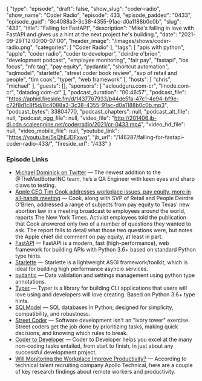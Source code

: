 {
  "type": "episode",
  "draft": false,
  "show_slug": "coder-radio",
  "show_name": "Coder Radio",
  "episode": 433,
  "episode_padded": "0433",
  "episode_guid": "8c4088a3-3c38-4355-91ac-d0a1188b0c0b",
  "slug": "433",
  "title": "Falling for FastAPI",
  "description": "Mike's falling in love with FastAPI and gives us a hint at the next project he's building.",
  "date": "2021-09-29T12:00:00-07:00",
  "header_image": "/images/shows/coder-radio.png",
  "categories": [
    "Coder Radio"
  ],
  "tags": [
    "apis with python",
    "apple",
    "coder radio",
    "coder to developer",
    "deirdre o'brien",
    "development podcast",
    "employee monitoring",
    "fair pay",
    "fastapi",
    "ios focus",
    "nfc tag",
    "pay equity",
    "pydantic",
    "shortcut automation",
    "sqlmodel",
    "starlette",
    "street coder book review",
    "svp of retail and people",
    "tim cook",
    "typer",
    "web framework"
  ],
  "hosts": [
    "chris",
    "michael"
  ],
  "guests": [],
  "sponsors": [
    "acloudguru.com-cr",
    "linode.com-cr",
    "datadog.com-cr"
  ],
  "podcast_duration": "00:46:57",
  "podcast_file": "https://aphid.fireside.fm/d/1437767933/b44de5fa-47c1-4e94-bf9e-c72f8d1c8f5d/8c4088a3-3c38-4355-91ac-d0a1188b0c0b.mp3",
  "podcast_bytes": 33804770,
  "podcast_chapters": null,
  "podcast_alt_file": null,
  "podcast_ogg_file": null,
  "video_file": "http://201406.jb-dl.cdn.scaleengine.net/coderradio/2021/cr-0433.mp4",
  "video_hd_file": null,
  "video_mobile_file": null,
  "youtube_link": "https://youtu.be/5sQhEJDFxwg",
  "jb_url": "/146287/falling-for-fastapi-coder-radio-433/",
  "fireside_url": "/433"
}


### Episode Links

  * [Michael Dominick on Twitter](https://twitter.com/dominucco/status/1442334210757328898 "Michael Dominick on Twitter") — The newest addition to the @TheMadBotterINC team, he’s a QA Engineer with keen eyes and sharp claws to testing. 
  * [Apple CEO Tim Cook addresses workplace issues, pay equity, more in all-hands meeting](https://appleinsider.com/articles/21/09/17/apple-ceo-tim-cook-addresses-workplace-issues-pay-equity-more-in-all-hands-meeting "Apple CEO Tim Cook addresses workplace issues, pay equity, more in all-hands meeting") — Cook, along with SVP of Retail and People Deirdre O'Brien, addressed a range of subjects from pay equity to Texas' new abortion law in a meeting broadcast to employees around the world, reports The New York Times. Activist employees told the publication that Cook answered only two of a number of questions they wanted to ask. The report fails to detail what those two questions were, but notes the Apple chief did comment on pay equity, at least in part.
  * [FastAPI](https://fastapi.tiangolo.com/ "FastAPI") — FastAPI is a modern, fast (high-performance), web framework for building APIs with Python 3.6+ based on standard Python type hints. 
  * [Starlette](https://www.starlette.io/ "Starlette") — Starlette is a lightweight ASGI framework/toolkit, which is ideal for building high performance asyncio services.
  * [pydantic](https://pydantic-docs.helpmanual.io/ "pydantic") — Data validation and settings management using python type annotations.
  * [Typer](https://typer.tiangolo.com/ "Typer") — Typer is a library for building CLI applications that users will love using and developers will love creating. Based on Python 3.6+ type hints.
  * [SQLModel](https://github.com/tiangolo/sqlmodel "SQLModel") — SQL databases in Python, designed for simplicity, compatibility, and robustness.
  * [Street Coder](https://www.manning.com/books/street-coder "Street Coder") — Software development isn't an "ivory tower" exercise. Street coders get the job done by prioritizing tasks, making quick decisions, and knowing which rules to break.
  * [Coder to Developer](https://www.amazon.com/Coder-Developer-Strategies-Delivering-Software-ebook-dp-B000PY3ZCG/dp/B000PY3ZCG "Coder to Developer") — Coder to Developer helps you excel at the many non-coding tasks entailed, from start to finish, in just about any successful development project. 
  * [Will Monitoring the Workplace Improve Productivity?](https://www.itprotoday.com/analytics-and-reporting/will-monitoring-workplace-improve-productivity "Will Monitoring the Workplace Improve Productivity?") — According to technical talent recruiting company Apollo Technical, here are a couple of key research findings about remote workers and productivity.


